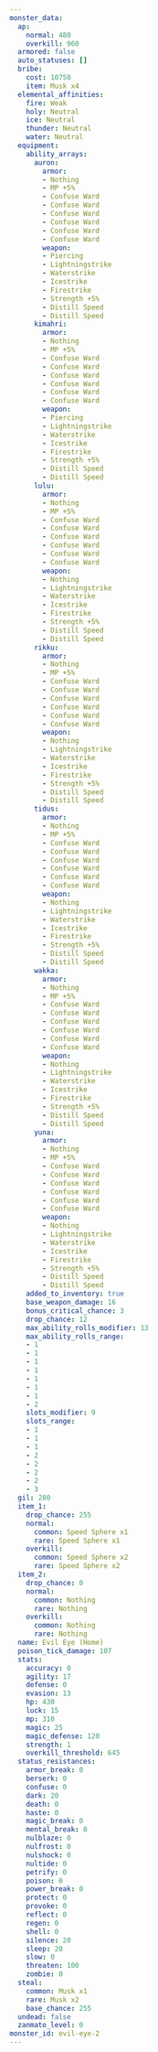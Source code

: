 ```yaml
---
monster_data:
  ap:
    normal: 480
    overkill: 960
  armored: false
  auto_statuses: []
  bribe:
    cost: 10750
    item: Musk x4
  elemental_affinities:
    fire: Weak
    holy: Neutral
    ice: Neutral
    thunder: Neutral
    water: Neutral
  equipment:
    ability_arrays:
      auron:
        armor:
        - Nothing
        - MP +5%
        - Confuse Ward
        - Confuse Ward
        - Confuse Ward
        - Confuse Ward
        - Confuse Ward
        - Confuse Ward
        weapon:
        - Piercing
        - Lightningstrike
        - Waterstrike
        - Icestrike
        - Firestrike
        - Strength +5%
        - Distill Speed
        - Distill Speed
      kimahri:
        armor:
        - Nothing
        - MP +5%
        - Confuse Ward
        - Confuse Ward
        - Confuse Ward
        - Confuse Ward
        - Confuse Ward
        - Confuse Ward
        weapon:
        - Piercing
        - Lightningstrike
        - Waterstrike
        - Icestrike
        - Firestrike
        - Strength +5%
        - Distill Speed
        - Distill Speed
      lulu:
        armor:
        - Nothing
        - MP +5%
        - Confuse Ward
        - Confuse Ward
        - Confuse Ward
        - Confuse Ward
        - Confuse Ward
        - Confuse Ward
        weapon:
        - Nothing
        - Lightningstrike
        - Waterstrike
        - Icestrike
        - Firestrike
        - Strength +5%
        - Distill Speed
        - Distill Speed
      rikku:
        armor:
        - Nothing
        - MP +5%
        - Confuse Ward
        - Confuse Ward
        - Confuse Ward
        - Confuse Ward
        - Confuse Ward
        - Confuse Ward
        weapon:
        - Nothing
        - Lightningstrike
        - Waterstrike
        - Icestrike
        - Firestrike
        - Strength +5%
        - Distill Speed
        - Distill Speed
      tidus:
        armor:
        - Nothing
        - MP +5%
        - Confuse Ward
        - Confuse Ward
        - Confuse Ward
        - Confuse Ward
        - Confuse Ward
        - Confuse Ward
        weapon:
        - Nothing
        - Lightningstrike
        - Waterstrike
        - Icestrike
        - Firestrike
        - Strength +5%
        - Distill Speed
        - Distill Speed
      wakka:
        armor:
        - Nothing
        - MP +5%
        - Confuse Ward
        - Confuse Ward
        - Confuse Ward
        - Confuse Ward
        - Confuse Ward
        - Confuse Ward
        weapon:
        - Nothing
        - Lightningstrike
        - Waterstrike
        - Icestrike
        - Firestrike
        - Strength +5%
        - Distill Speed
        - Distill Speed
      yuna:
        armor:
        - Nothing
        - MP +5%
        - Confuse Ward
        - Confuse Ward
        - Confuse Ward
        - Confuse Ward
        - Confuse Ward
        - Confuse Ward
        weapon:
        - Nothing
        - Lightningstrike
        - Waterstrike
        - Icestrike
        - Firestrike
        - Strength +5%
        - Distill Speed
        - Distill Speed
    added_to_inventory: true
    base_weapon_damage: 16
    bonus_critical_chance: 3
    drop_chance: 12
    max_ability_rolls_modifier: 13
    max_ability_rolls_range:
    - 1
    - 1
    - 1
    - 1
    - 1
    - 1
    - 1
    - 2
    slots_modifier: 9
    slots_range:
    - 1
    - 1
    - 1
    - 2
    - 2
    - 2
    - 2
    - 3
  gil: 280
  item_1:
    drop_chance: 255
    normal:
      common: Speed Sphere x1
      rare: Speed Sphere x1
    overkill:
      common: Speed Sphere x2
      rare: Speed Sphere x2
  item_2:
    drop_chance: 0
    normal:
      common: Nothing
      rare: Nothing
    overkill:
      common: Nothing
      rare: Nothing
  name: Evil Eye (Home)
  poison_tick_damage: 107
  stats:
    accuracy: 0
    agility: 17
    defense: 0
    evasion: 13
    hp: 430
    luck: 15
    mp: 310
    magic: 25
    magic_defense: 120
    strength: 1
    overkill_threshold: 645
  status_resistances:
    armor_break: 0
    berserk: 0
    confuse: 0
    dark: 20
    death: 0
    haste: 0
    magic_break: 0
    mental_break: 0
    nulblaze: 0
    nulfrost: 0
    nulshock: 0
    nultide: 0
    petrify: 0
    poison: 0
    power_break: 0
    protect: 0
    provoke: 0
    reflect: 0
    regen: 0
    shell: 0
    silence: 20
    sleep: 20
    slow: 0
    threaten: 100
    zombie: 0
  steal:
    common: Musk x1
    rare: Musk x2
    base_chance: 255
  undead: false
  zanmato_level: 0
monster_id: evil-eye-2
---
```

